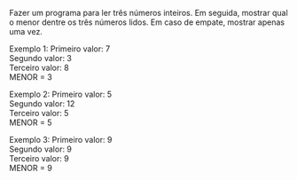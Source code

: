 Fazer um programa para ler três números inteiros. Em seguida, mostrar qual o menor dentre os três números lidos. Em caso de empate, mostrar apenas uma vez.

Exemplo 1:
Primeiro valor: 7  
Segundo valor: 3  
Terceiro valor: 8  
MENOR = 3  

Exemplo 2:
Primeiro valor: 5  
Segundo valor: 12  
Terceiro valor: 5  
MENOR = 5  

Exemplo 3:
Primeiro valor: 9  
Segundo valor: 9  
Terceiro valor: 9  
MENOR = 9  
